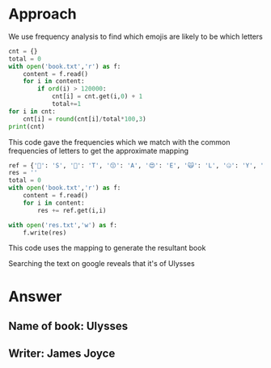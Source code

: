 # Approach
We use frequency analysis to find which emojis are likely to be which letters

```python
cnt = {}
total = 0
with open('book.txt','r') as f:
    content = f.read()
    for i in content:
        if ord(i) > 120000:
            cnt[i] = cnt.get(i,0) + 1
            total+=1
for i in cnt:
    cnt[i] = round(cnt[i]/total*100,3)
print(cnt)
```

This code gave the frequencies which we match with the common frequencies of letters to get the approximate mapping

```python
ref = {'🥺': 'S', '🤡': 'T', '😙': 'A', '😍': 'E', '🙀': 'L', '🤐': 'Y', '😵': 'P', '👧': 'U', '😡': 'M', '🤪': 'B', '😎': 'C', '😂': 'K', '👂': 'I', '🤩': 'G', '🥴': 'N', '😃': 'F', '😉': 'R', '🥶': 'O', '😢': 'H', '🥳': 'D', '🙄': 'W', '🤓': 'Z', '😒': 'J', '🦣': 'V', '👌': 'Q', '🫠': 'X'}
res = ''
total = 0
with open('book.txt','r') as f:
    content = f.read()
    for i in content:
        res += ref.get(i,i)

with open('res.txt','w') as f:
    f.write(res)
```

This code uses the mapping to generate the resultant book

Searching the text on google reveals that it's of Ulysses

# Answer 
## Name of book: Ulysses
## Writer: James Joyce